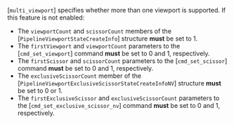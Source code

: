 [`multi_viewport`] specifies whether more
than one viewport is supported.
If this feature is not enabled:
 - The `viewportCount` and `scissorCount` members of the [`PipelineViewportStateCreateInfo`] structure  **must**  be set to 1.
 - The `firstViewport` and `viewportCount` parameters to the [`cmd_set_viewport`] command  **must**  be set to 0 and 1, respectively.
 - The `firstScissor` and `scissorCount` parameters to the [`cmd_set_scissor`] command  **must**  be set to 0 and 1, respectively.
 - The `exclusiveScissorCount` member of the [`PipelineViewportExclusiveScissorStateCreateInfoNV`] structure  **must**  be set to 0 or 1.
 - The `firstExclusiveScissor` and `exclusiveScissorCount` parameters to the [`cmd_set_exclusive_scissor_nv`] command  **must**  be set to 0 and 1, respectively.